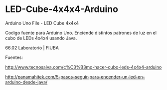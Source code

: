 # LED-Cube-4x4x4-Arduino
Arduino Uno File - LED Cube 4x4x4

Codigo fuente para Arduino Uno. 
Enciende distintos patrones de luz en el cubo de LEDs 4x4x4 usando Java.

66.02 Laboratorio | FIUBA

Fuentes:


http://www.tecnosalva.com/c%C3%B3mo-hacer-cubo-leds-4x4x4-arduino

http://panamahitek.com/5-pasos-seguir-para-encender-un-led-en-arduino-desde-java/
